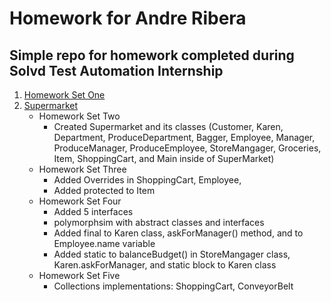 # Homework for Andre Ribera
## Simple repo for homework completed during Solvd Test Automation Internship

1. [Homework Set One](https://github.com/andre-ribera/aribera-homework/tree/master/src/main/java/homeworkOne)
2. [Supermarket](https://github.com/andre-ribera/aribera-homework/tree/master/src/main/java/homeworkTwo)
    * Homework Set Two
        * Created Supermarket and its classes (Customer, Karen, Department, ProduceDepartment, Bagger, Employee, Manager, ProduceManager, ProduceEmployee, StoreMangager, Groceries, Item, ShoppingCart, and Main inside of SuperMarket)
    * Homework Set Three
        * Added Overrides in ShoppingCart, Employee, 
        * Added protected to Item
    * Homework Set Four
        * Added 5 interfaces 
        * polymorphsim with abstract classes and interfaces
        * Added final to Karen class, askForManager() method, and to Employee.name variable
        * Added static to balanceBudget() in StoreMangager class, Karen.askForManager, and static block to Karen class
    * Homework Set Five
        * Collections implementations: ShoppingCart, ConveyorBelt
